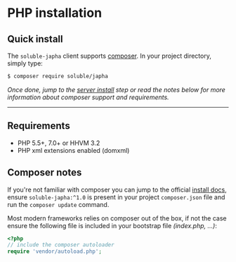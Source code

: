 # PHP installation

## Quick install

The `soluble-japha` client supports [composer](http://getcomposer.org/). In your project directory, simply type:

```bash
$ composer require soluble/japha
```

*Once done, jump to the [server install](./install_server.md) step or
read the notes below for more information about composer support and
requirements.* 

-------

## Requirements
 
- PHP 5.5+, 7.0+ or HHVM 3.2
- PHP xml extensions enabled (domxml)

## Composer notes

If you're not familiar with composer you can jump
to the official [install docs](https://getcomposer.org/doc/00-intro.md),
ensure `soluble-japha:^1.0` is present in your project `composer.json` file and
run the `composer update` command.

Most modern frameworks relies on composer out of the box, if not the case 
ensure the following file is included in your bootstrap file *(index.php, ...)*:

```php
<?php
// include the composer autoloader
require 'vendor/autoload.php';
```






 
 






